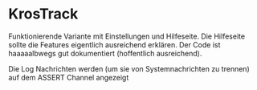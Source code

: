 # KrosTrack

Funktionierende Variante mit Einstellungen und Hilfeseite.
Die Hilfeseite sollte die Features eigentlich ausreichend erklären.
Der Code ist haaaaalbwegs gut dokumentiert (hoffentlich ausreichend).

Die Log Nachrichten werden (um sie von Systemnachrichten zu trennen) auf dem ASSERT Channel angezeigt
